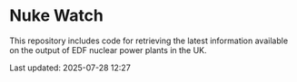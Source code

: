 # Nuke Watch

This repository includes code for retrieving the latest information available on the output of EDF nuclear power plants in the UK.

Last updated: 2025-07-28 12:27